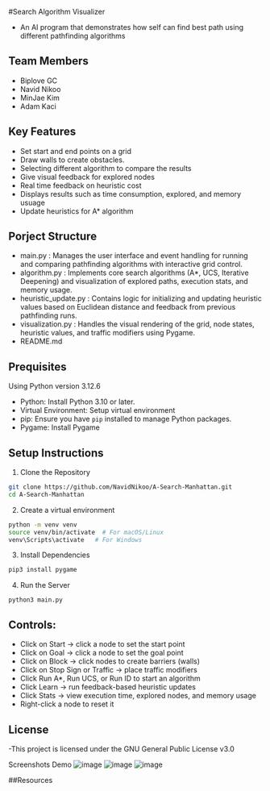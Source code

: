 #Search Algorithm Visualizer
- An AI program that demonstrates how self can find best path using different pathfinding algorithms 

## Team Members
- Biplove GC
- Navid Nikoo
- MinJae Kim
- Adam Kaci

##  Key Features
- Set start and end points on a grid
- Draw walls to create obstacles.
- Selecting different algorithm to compare the results
- Give visual feedback for explored nodes
- Real time feedback on heuristic cost
- Displays results such as time consumption, explored, and memory usuage
- Update heuristics for A* algorithm

## Porject Structure
 - main.py : Manages the user interface and event handling for running and comparing pathfinding algorithms with interactive grid control.
 - algorithm.py : Implements core search algorithms (A*, UCS, Iterative Deepening) and visualization of explored paths, execution stats, and memory usage.
 - heuristic_update.py : Contains logic for initializing and updating heuristic values based on Euclidean distance and feedback from previous pathfinding runs.
 - visualization.py : Handles the visual rendering of the grid, node states, heuristic values, and traffic modifiers using Pygame.
 - README.md

## Prequisites

Using Python version 3.12.6
- Python: Install Python 3.10 or later.
- Virtual Environment: Setup virtual environment
- pip: Ensure you have `pip` installed to manage Python packages.
- Pygame: Install Pygame

## Setup Instructions
1. Clone the Repository
```bash
git clone https://github.com/NavidNikoo/A-Search-Manhattan.git
cd A-Search-Manhattan
```

2. Create a virtual environment

```bash
python -m venv venv
source venv/bin/activate  # For macOS/Linux
venv\Scripts\activate   # For Windows
```
3. Install Dependencies
```bash
pip3 install pygame
```
4. Run the Server
```
python3 main.py
```
## Controls:
- Click on Start → click a node to set the start point
- Click on Goal → click a node to set the goal point
- Click on Block → click nodes to create barriers (walls)
- Click on Stop Sign or Traffic → place traffic modifiers
- Click Run A*, Run UCS, or Run ID to start an algorithm
- Click Learn → run feedback-based heuristic updates
- Click Stats → view execution time, explored nodes, and memory usage
- Right-click a node to reset it

## License
-This project is licensed under the GNU General Public License v3.0

Screenshots
Demo
![image](https://github.com/user-attachments/assets/c1a3869f-5f19-4616-a03b-d3556807e2d3)
![image](https://github.com/user-attachments/assets/cde9ca21-010d-45d7-ac48-a44d43c8700f)
![image](https://github.com/user-attachments/assets/f5a1d0c5-54fd-44ee-aad2-19c8b24c6852)
















##Resources



